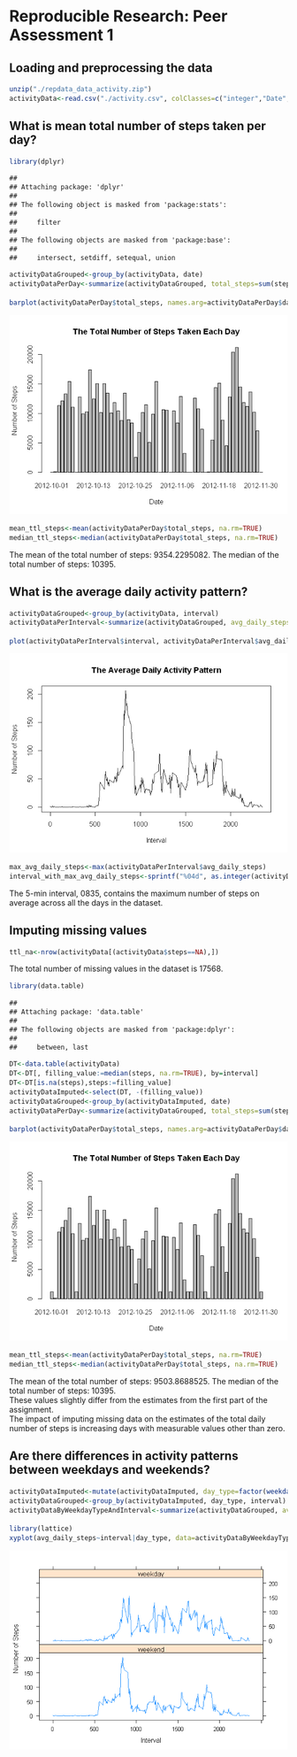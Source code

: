 # Reproducible Research: Peer Assessment 1


## Loading and preprocessing the data

```r
unzip("./repdata_data_activity.zip")
activityData<-read.csv("./activity.csv", colClasses=c("integer","Date","integer"))
```

## What is mean total number of steps taken per day?

```r
library(dplyr)
```

```
## 
## Attaching package: 'dplyr'
## 
## The following object is masked from 'package:stats':
## 
##     filter
## 
## The following objects are masked from 'package:base':
## 
##     intersect, setdiff, setequal, union
```

```r
activityDataGrouped<-group_by(activityData, date)
activityDataPerDay<-summarize(activityDataGrouped, total_steps=sum(steps, na.rm=TRUE))

barplot(activityDataPerDay$total_steps, names.arg=activityDataPerDay$date, main="The Total Number of Steps Taken Each Day", xlab="Date", ylab="Number of Steps")
```

![](PA1_template_files/figure-html/unnamed-chunk-2-1.png) 

```r
mean_ttl_steps<-mean(activityDataPerDay$total_steps, na.rm=TRUE)
median_ttl_steps<-median(activityDataPerDay$total_steps, na.rm=TRUE)
```
The mean of the total number of steps: 9354.2295082.
The median of the total number of steps: 10395.


## What is the average daily activity pattern?

```r
activityDataGrouped<-group_by(activityData, interval)
activityDataPerInterval<-summarize(activityDataGrouped, avg_daily_steps=mean(steps, na.rm=TRUE))

plot(activityDataPerInterval$interval, activityDataPerInterval$avg_daily_steps, type="l", main="The Average Daily Activity Pattern", xlab="Interval", ylab="Number of Steps")
```

![](PA1_template_files/figure-html/unnamed-chunk-3-1.png) 

```r
max_avg_daily_steps<-max(activityDataPerInterval$avg_daily_steps)
interval_with_max_avg_daily_steps<-sprintf("%04d", as.integer(activityDataPerInterval[(activityDataPerInterval$avg_daily_steps==max_avg_daily_steps), "interval"]))
```
The 5-min interval, 0835, contains the maximum number of steps on average across all the days in the dataset.

## Imputing missing values

```r
ttl_na<-nrow(activityData[(activityData$steps==NA),])
```
The total number of missing values in the dataset is 17568.

```r
library(data.table)
```

```
## 
## Attaching package: 'data.table'
## 
## The following objects are masked from 'package:dplyr':
## 
##     between, last
```

```r
DT<-data.table(activityData)
DT<-DT[, filling_value:=median(steps, na.rm=TRUE), by=interval]
DT<-DT[is.na(steps),steps:=filling_value]
activityDataImputed<-select(DT, -(filling_value))
activityDataGrouped<-group_by(activityDataImputed, date)
activityDataPerDay<-summarize(activityDataGrouped, total_steps=sum(steps, na.rm=TRUE))

barplot(activityDataPerDay$total_steps, names.arg=activityDataPerDay$date, main="The Total Number of Steps Taken Each Day", xlab="Date", ylab="Number of Steps")
```

![](PA1_template_files/figure-html/unnamed-chunk-5-1.png) 

```r
mean_ttl_steps<-mean(activityDataPerDay$total_steps, na.rm=TRUE)
median_ttl_steps<-median(activityDataPerDay$total_steps, na.rm=TRUE)
```
The mean of the total number of steps: 9503.8688525.
The median of the total number of steps: 10395.  
These values slightly differ from the estimates from the first part of the assignment.  
The impact of imputing missing data on the estimates of the total daily number of steps is increasing days with measurable values other than zero.

## Are there differences in activity patterns between weekdays and weekends?

```r
activityDataImputed<-mutate(activityDataImputed, day_type=factor(weekdays(date) %in% c("星期六", "星期日"), labels=c("weekend", "weekday")))
activityDataGrouped<-group_by(activityDataImputed, day_type, interval)
activityDataByWeekdayTypeAndInterval<-summarize(activityDataGrouped, avg_daily_steps=mean(steps))

library(lattice)
xyplot(avg_daily_steps~interval|day_type, data=activityDataByWeekdayTypeAndInterval, layout=c(1,2), xlab="Interval", ylab="Number of Steps", type="l")
```

![](PA1_template_files/figure-html/unnamed-chunk-6-1.png) 
